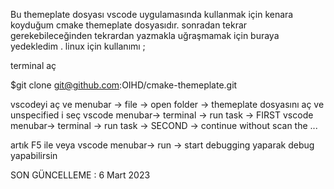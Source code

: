 Bu themeplate dosyası vscode uygulamasında kullanmak için kenara koyduğum cmake themeplate dosyasıdır. sonradan tekrar gerekebileceğinden tekrardan yazmakla uğraşmamak için buraya yedekledim . linux için kullanımı ;

terminal aç   

$git clone git@github.com:OIHD/cmake-themeplate.git

vscodeyi aç ve menubar -> file -> open folder -> themeplate dosyasını aç ve unspecified i seç
vscode menubar-> terminal -> run task -> FIRST
vscode menubar-> terminal -> run task -> SECOND -> continue without scan the ...

artık F5 ile veya
vscode menubar-> run -> start debugging
yaparak debug yapabilirsin


SON GÜNCELLEME : 6 Mart 2023

